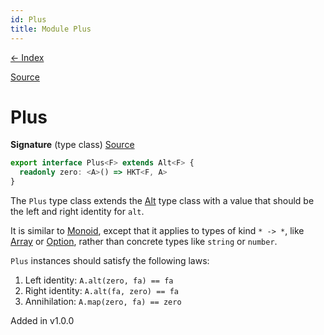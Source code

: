 ```yaml
---
id: Plus
title: Module Plus
---
```


[← Index](.)

[Source](https://github.com/gcanti/fp-ts/blob/master/src/Plus.ts)

# Plus

**Signature** (type class) [Source](https://github.com/gcanti/fp-ts/blob/master/src/Plus.ts#L19-L21)

```ts
export interface Plus<F> extends Alt<F> {
  readonly zero: <A>() => HKT<F, A>
}
```

The `Plus` type class extends the [Alt](./Alt.md) type class with a value that should be the left and right identity for `alt`.

It is similar to [Monoid](./Monoid.md), except that it applies to types of kind `* -> *`, like [Array](./Array.md) or [Option](./Option.md), rather than
concrete types like `string` or `number`.

`Plus` instances should satisfy the following laws:

1. Left identity: `A.alt(zero, fa) == fa`
2. Right identity: `A.alt(fa, zero) == fa`
3. Annihilation: `A.map(zero, fa) == zero`

Added in v1.0.0
